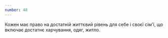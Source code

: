 ```yaml
---
number: 48
---
```


Кожен має право на достатній життєвий рівень для себе і своєї сім'ї, що включає достатнє харчування, одяг, житло.
